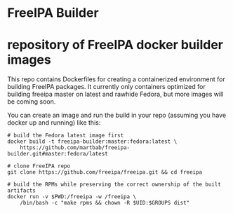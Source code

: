 # FreeIPA Builder

repository of FreeIPA docker builder images
===========================================

This repo contains Dockerfiles for creating a containerized environment for
building FreeIPA packages. It currently only containers optimized for building
freeipa master on latest and rawhide Fedora, but more images will be coming
soon.

You can create an image and run the build in your repo (assuming you have
docker up and running) like this:

```
# build the Fedora latest image first
docker build -t freeipa-builder:master:fedora:latest \
    https://github.com/martbab/freeipa-builder.git#master:fedora/latest

# clone FreeIPA repo
git clone https://github.com/freeipa/freeipa.git && cd freeipa

# build the RPMs while preserving the correct ownership of the built artifacts
docker run -v $PWD:/freeipa -w /freeipa \
    /bin/bash -c "make rpms && chown -R $UID:$GROUPS dist" 
```
